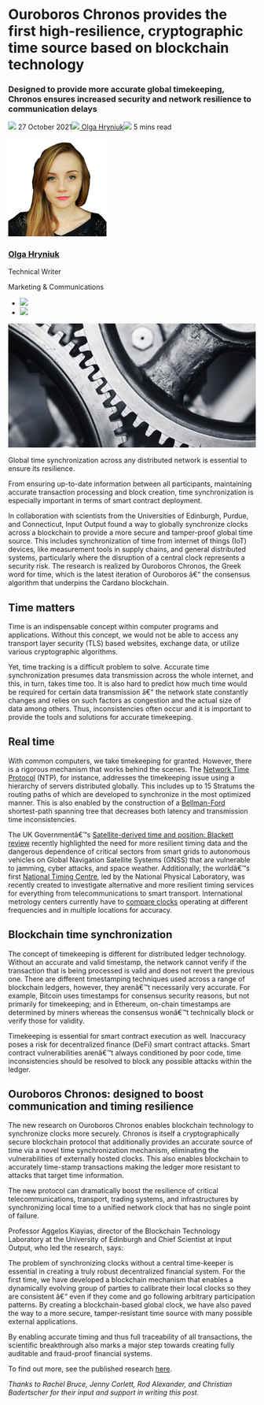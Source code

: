 # Ouroboros Chronos provides the first high-resilience, cryptographic time source based on blockchain technology
### **Designed to provide more accurate global timekeeping, Chronos ensures increased security and network resilience to communication delays**
![](img/2021-10-27-ouroboros-chronos-provides-the-first-high-resilience-cryptographic-time-source-based-on-blockchain.002.png) 27 October 2021![](img/2021-10-27-ouroboros-chronos-provides-the-first-high-resilience-cryptographic-time-source-based-on-blockchain.002.png)[ Olga Hryniuk](tmp//en/blog/authors/olga-hryniuk/page-1/)![](img/2021-10-27-ouroboros-chronos-provides-the-first-high-resilience-cryptographic-time-source-based-on-blockchain.003.png) 5 mins read

![Olga Hryniuk](img/2021-10-27-ouroboros-chronos-provides-the-first-high-resilience-cryptographic-time-source-based-on-blockchain.004.png)[](tmp//en/blog/authors/olga-hryniuk/page-1/)
### [**Olga Hryniuk**](tmp//en/blog/authors/olga-hryniuk/page-1/)
Technical Writer

Marketing & Communications

- ![](img/2021-10-27-ouroboros-chronos-provides-the-first-high-resilience-cryptographic-time-source-based-on-blockchain.005.png)[](https://www.linkedin.com/in/olga-hryniuk-1094a3160/ "LinkedIn")
- ![](img/2021-10-27-ouroboros-chronos-provides-the-first-high-resilience-cryptographic-time-source-based-on-blockchain.006.png)[](https://github.com/olgahryniuk "GitHub")

![Ouroboros Chronos provides the first high-resilience, cryptographic time source based on blockchain technology](img/2021-10-27-ouroboros-chronos-provides-the-first-high-resilience-cryptographic-time-source-based-on-blockchain.007.jpeg)

Global time synchronization across any distributed network is essential to ensure its resilience.

From ensuring up-to-date information between all participants, maintaining accurate transaction processing and block creation, time synchronization is especially important in terms of smart contract deployment. 

In collaboration with scientists from the Universities of Edinburgh, Purdue, and Connecticut, Input Output found a way to globally synchronize clocks across a blockchain to provide a more secure and tamper-proof global time source. This includes synchronization of time from internet of things (IoT) devices, like measurement tools in supply chains, and general distributed systems, particularly where the disruption of a central clock represents a security risk. The research is realized by Ouroboros Chronos, the Greek word for time, which is the latest iteration of Ouroboros â€“ the consensus algorithm that underpins the Cardano blockchain.
## **Time matters**
Time is an indispensable concept within computer programs and applications. Without this concept, we would not be able to access any transport layer security (TLS) based websites, exchange data, or utilize various cryptographic algorithms. 

Yet, time tracking is a difficult problem to solve. Accurate time synchronization presumes data transmission across the whole internet, and this, in turn, takes time too. It is also hard to predict how much time would be required for certain data transmission â€“ the network state constantly changes and relies on such factors as congestion and the actual size of data among others. Thus, inconsistencies often occur and it is important to provide the tools and solutions for accurate timekeeping.
## **Real time**
With common computers, we take timekeeping for granted. However, there is a rigorous mechanism that works behind the scenes. The [Network Time Protocol](http://ntp.org/) (NTP), for instance, addresses the timekeeping issue using a hierarchy of servers distributed globally. This includes up to 15 Stratums the routing paths of which are developed to synchronize in the most optimized manner. This is also enabled by the construction of a [Bellman-Ford](https://en.wikipedia.org/wiki/Bellman%E2%80%93Ford_algorithm) shortest-path spanning tree that decreases both latency and transmission time inconsistencies.

The UK Governmentâ€™s [Satellite-derived time and position: Blackett review](https://www.gov.uk/government/publications/satellite-derived-time-and-position-blackett-review) recently highlighted the need for more resilient timing data and the dangerous dependence of critical sectors from smart grids to autonomous vehicles on Global Navigation Satellite Systems (GNSS) that are vulnerable to jamming, cyber attacks, and space weather. Additionally, the worldâ€™s first [National Timing Centre](https://www.gov.uk/government/news/worlds-first-timing-centre-to-protect-uk-from-risk-of-satellite-failure), led by the National Physical Laboratory, was recently created to investigate alternative and more resilient timing services for everything from telecommunications to smart transport. International metrology centers currently have to [compare clocks](https://www.npl.co.uk/time-frequency/comparison-dissemination) operating at different frequencies and in multiple locations for accuracy.
## **Blockchain time synchronization**
The concept of timekeeping is different for distributed ledger technology. Without an accurate and valid timestamp, the network cannot verify if the transaction that is being processed is valid and does not revert the previous one. There are different timestamping techniques used across a range of blockchain ledgers, however, they arenâ€™t necessarily very accurate. For example, Bitcoin uses timestamps for consensus security reasons, but not primarily for timekeeping; and in Ethereum, on-chain timestamps are determined by miners whereas the consensus wonâ€™t technically block or verify those for validity.

Timekeeping is essential for smart contract execution as well. Inaccuracy poses a risk for decentralized finance (DeFi) smart contract attacks. Smart contract vulnerabilities arenâ€™t always conditioned by poor code, time inconsistencies should be resolved to block any possible attacks within the ledger.
## **Ouroboros Chronos: designed to boost communication and timing resilience**
The new research on Ouroboros Chronos enables blockchain technology to synchronize clocks more securely. Chronos is itself a cryptographically secure blockchain protocol that additionally provides an accurate source of time via a novel time synchronization mechanism, eliminating the vulnerabilities of externally hosted clocks. This also enables blockchain to accurately time-stamp transactions making the ledger more resistant to attacks that target time information.

The new protocol can dramatically boost the resilience of critical telecommunications, transport, trading systems, and infrastructures by synchronizing local time to a unified network clock that has no single point of failure.

Professor Aggelos Kiayias, director of the Blockchain Technology Laboratory at the University of Edinburgh and Chief Scientist at Input Output, who led the research, says: 

The problem of synchronizing clocks without a central time-keeper is essential in creating a truly robust decentralized financial system. For the first time, we have developed a blockchain mechanism that enables a dynamically evolving group of parties to calibrate their local clocks so they are consistent â€“ even if they come and go following arbitrary participation patterns. By creating a blockchain-based global clock, we have also paved the way to a more secure, tamper-resistant time source with many possible external applications.

By enabling accurate timing and thus full traceability of all transactions, the scientific breakthrough also marks a major step towards creating fully auditable and fraud-proof financial systems.

To find out more, see the published research [here](https://eprint.iacr.org/2019/838.pdf).

*Thanks to Rachel Bruce, Jenny Corlett, Rod Alexander, and Christian Badertscher for their input and support in writing this post.*
